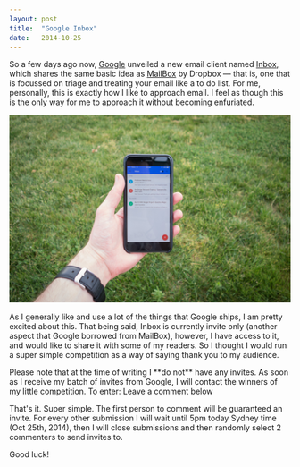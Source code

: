 ```yaml
---
layout: post
title:  "Google Inbox"
date:   2014-10-25
---
```

So a few days ago now, [Google][1] unveiled a new email client named [Inbox][2], which shares the same basic idea as [MailBox][3] by Dropbox — that is, one that is focussed on triage and treating your email like a to do list. For me, personally, this is exactly how I like to approach email. I feel as though this is the only way for me to approach it without becoming enfuriated. 

![Google Mailbox][img1]

As I generally like and use a lot of the things that Google ships, I am pretty excited about this. That being said, Inbox is currently invite only (another aspect that Google borrowed from MailBox), however, I have access to it, and would like to share it with some of my readers. So I thought I would run a super simple competition as a way of saying thank you to my audience.

<span class='alert'>
Please note that at the time of writing I **do not** have any invites. As soon as I receive my batch of invites from Google, I will contact the winners of my little competition.
</span>
To enter: Leave a comment below

That's it. Super simple. The first person to comment will be guaranteed an invite. For every other submission I will wait until 5pm today Sydney time (Oct 25th, 2014), then I will close submissions and then randomly select 2 commenters to send invites to. 

Good luck!

[1]:	http://google.com/
[2]:	https://inbox.google.com/
[3]:	http://www.mailboxapp.com/

[img1]:	/images/inbox.jpg